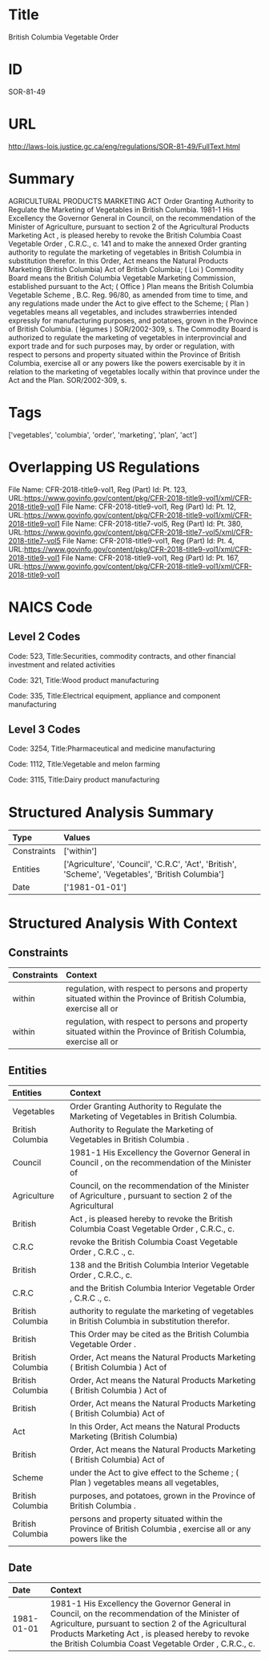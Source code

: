 # Title
British Columbia Vegetable Order


# ID
SOR-81-49

# URL
http://laws-lois.justice.gc.ca/eng/regulations/SOR-81-49/FullText.html


# Summary
AGRICULTURAL PRODUCTS MARKETING ACT Order Granting Authority to Regulate the Marketing of Vegetables in British Columbia.
1981-1 His Excellency the Governor General in Council, on the recommendation of the Minister of Agriculture, pursuant to section 2 of the  Agricultural Products Marketing Act , is pleased hereby to revoke the  British Columbia Coast Vegetable Order , C.R.C., c.
141 and to make the annexed  Order granting authority to regulate the marketing of vegetables in British Columbia  in substitution therefor.
In this Order, Act  means the  Natural Products Marketing (British Columbia) Act  of British Columbia; ( Loi ) Commodity Board  means the British Columbia Vegetable Marketing Commission, established pursuant to the Act; ( Office ) Plan  means the  British Columbia Vegetable Scheme , B.C. Reg. 96/80, as amended from time to time, and any regulations made under the Act to give effect to the Scheme; ( Plan ) vegetables  means all vegetables, and includes strawberries intended expressly for manufacturing purposes, and potatoes, grown in the Province of British Columbia.
( légumes ) SOR/2002-309, s.
The Commodity Board is authorized to regulate the marketing of vegetables in interprovincial and export trade and for such purposes may, by order or regulation, with respect to persons and property situated within the Province of British Columbia, exercise all or any powers like the powers exercisable by it in relation to the marketing of vegetables locally within that province under the Act and the Plan.
SOR/2002-309, s.


# Tags
['vegetables', 'columbia', 'order', 'marketing', 'plan', 'act']


# Overlapping US Regulations
File Name: CFR-2018-title9-vol1, Reg (Part) Id: Pt. 123, URL:https://www.govinfo.gov/content/pkg/CFR-2018-title9-vol1/xml/CFR-2018-title9-vol1
File Name: CFR-2018-title9-vol1, Reg (Part) Id: Pt. 12, URL:https://www.govinfo.gov/content/pkg/CFR-2018-title9-vol1/xml/CFR-2018-title9-vol1
File Name: CFR-2018-title7-vol5, Reg (Part) Id: Pt. 380, URL:https://www.govinfo.gov/content/pkg/CFR-2018-title7-vol5/xml/CFR-2018-title7-vol5
File Name: CFR-2018-title9-vol1, Reg (Part) Id: Pt. 4, URL:https://www.govinfo.gov/content/pkg/CFR-2018-title9-vol1/xml/CFR-2018-title9-vol1
File Name: CFR-2018-title9-vol1, Reg (Part) Id: Pt. 167, URL:https://www.govinfo.gov/content/pkg/CFR-2018-title9-vol1/xml/CFR-2018-title9-vol1



# NAICS Code
## Level 2 Codes
Code: 523, Title:Securities, commodity contracts, and other financial investment and related activities

Code: 321, Title:Wood product manufacturing

Code: 335, Title:Electrical equipment, appliance and component manufacturing




## Level 3 Codes
Code: 3254, Title:Pharmaceutical and medicine manufacturing

Code: 1112, Title:Vegetable and melon farming

Code: 3115, Title:Dairy product manufacturing







# Structured Analysis Summary
| Type        | Values                                                                                            |
|:------------|:--------------------------------------------------------------------------------------------------|
| Constraints | ['within']                                                                                        |
| Entities    | ['Agriculture', 'Council', 'C.R.C', 'Act', 'British', 'Scheme', 'Vegetables', 'British Columbia'] |
| Date        | ['1981-01-01']                                                                                    |


# Structured Analysis With Context
 


## Constraints
| Constraints   | Context                                                                                                            |
|:--------------|:-------------------------------------------------------------------------------------------------------------------|
| within        | regulation, with respect to persons and property situated within the Province of British Columbia, exercise all or |
| within        | regulation, with respect to persons and property situated within the Province of British Columbia, exercise all or |


## Entities
| Entities         | Context                                                                                                     |
|:-----------------|:------------------------------------------------------------------------------------------------------------|
| Vegetables       | Order Granting Authority to Regulate the Marketing of Vegetables  in British Columbia.                      |
| British Columbia | Authority to Regulate the Marketing of Vegetables in British Columbia .                                     |
| Council          | 1981-1 His Excellency the Governor General in  Council , on the recommendation of the Minister of           |
| Agriculture      | Council, on the recommendation of the Minister of Agriculture , pursuant to section 2 of the Agricultural   |
| British          | Act , is pleased hereby to revoke the British  Columbia Coast Vegetable Order , C.R.C., c.                  |
| C.R.C            | revoke the British Columbia Coast Vegetable Order , C.R.C ., c.                                             |
| British          | 138 and the   British  Columbia Interior Vegetable Order , C.R.C., c.                                       |
| C.R.C            | and the British Columbia Interior Vegetable Order , C.R.C ., c.                                             |
| British Columbia | authority to regulate the marketing of vegetables in British Columbia   in substitution therefor.           |
| British          | This Order may be cited as the   British  Columbia Vegetable Order .                                        |
| British Columbia | Order, Act means the Natural Products Marketing ( British Columbia ) Act  of                                |
| British Columbia | Order, Act means the Natural Products Marketing ( British Columbia ) Act  of                                |
| British          | Order, Act means the Natural Products Marketing ( British  Columbia) Act  of                                |
| Act              | In this Order,  Act   means the  Natural Products Marketing (British Columbia)                              |
| British          | Order, Act means the Natural Products Marketing ( British  Columbia) Act  of                                |
| Scheme           | under the Act to give effect to the Scheme ; ( Plan ) vegetables means all vegetables,                      |
| British Columbia | purposes, and potatoes, grown in the Province of British Columbia .                                         |
| British Columbia | persons and property situated within the Province of British Columbia , exercise all or any powers like the |


## Date
| Date       | Context                                                                                                                                                                                                                                                               |
|:-----------|:----------------------------------------------------------------------------------------------------------------------------------------------------------------------------------------------------------------------------------------------------------------------|
| 1981-01-01 | 1981-1 His Excellency the Governor General in Council, on the recommendation of the Minister of Agriculture, pursuant to section 2 of the  Agricultural Products Marketing Act , is pleased hereby to revoke the  British Columbia Coast Vegetable Order , C.R.C., c. |



